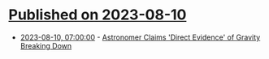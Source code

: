 # [Published on 2023-08-10](index.md)

* [2023-08-10, 07:00:00](https://science.slashdot.org/story/23/08/10/0435221/astronomer-claims-direct-evidence-of-gravity-breaking-down?utm_source=rss1.0mainlinkanon&utm_medium=feed) - [Astronomer Claims 'Direct Evidence' of Gravity Breaking Down](https://science.slashdot.org/story/23/08/10/0435221/astronomer-claims-direct-evidence-of-gravity-breaking-down?utm_source=rss1.0mainlinkanon&utm_medium=feed)
